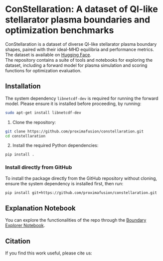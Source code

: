 # ConStellaration: A dataset of QI-like stellarator plasma boundaries and optimization benchmarks

ConStellaration is a dataset of diverse QI-like stellarator plasma boundary shapes, paired with their ideal-MHD equilibria and performance metrics.  
The dataset is available on [Hugging Face](https://huggingface.co/datasets/proxima-fusion/19).  
The repository contains a suite of tools and notebooks for exploring the dataset, including a forward model for plasma simulation and scoring functions for optimization evaluation.

## Installation

The system dependency `libnetcdf-dev` is required for running the forward model. Please ensure it is installed before proceeding, by running:

  ```bash
  sudo apt-get install libnetcdf-dev
  ```

1. Clone the repository:

  ```bash
  git clone https://github.com/proximafusion/constellaration.git
  cd constellaration
  ```

2. Install the required Python dependencies:

  ```bash
  pip install .
  ```

### Install directly from GitHub

To install the package directly from the GitHub repository without cloning, ensure the system dependency is installed first, then run:

```bash
pip install git+https://github.com/proximafusion/constellaration.git
```

## Explanation Notebook

You can explore the functionalities of the repo through the [Boundary Explorer Notebook](./notebooks/boundary_explorer.ipynb).

## Citation

If you find this work useful, please cite us:
